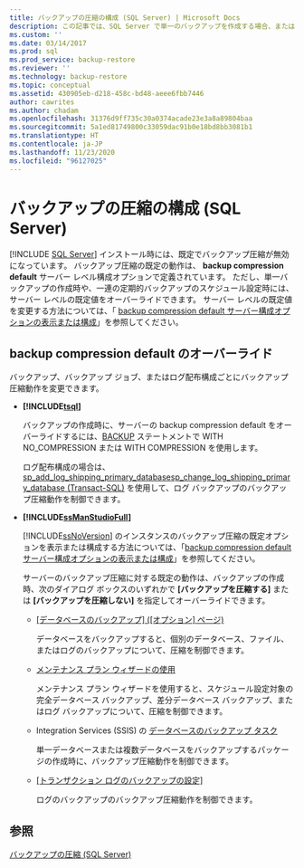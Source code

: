 ```yaml
---
title: バックアップの圧縮の構成 (SQL Server) | Microsoft Docs
description: この記事では、SQL Server で単一のバックアップを作成する場合、または一連の定期的なバックアップをスケジュールする場合に、サーバーレベルの既定値をオーバーライドする方法について説明します。
ms.custom: ''
ms.date: 03/14/2017
ms.prod: sql
ms.prod_service: backup-restore
ms.reviewer: ''
ms.technology: backup-restore
ms.topic: conceptual
ms.assetid: 430905eb-d218-458c-bd48-aeee6fbb7446
author: cawrites
ms.author: chadam
ms.openlocfilehash: 31376d9ff735c30a0374acade23e3a8a89804baa
ms.sourcegitcommit: 5a1ed81749800c33059dac91b0e18bd8bb3081b1
ms.translationtype: HT
ms.contentlocale: ja-JP
ms.lasthandoff: 11/23/2020
ms.locfileid: "96127025"
---
```

# <a name="configure-backup-compression-sql-server"></a>バックアップの圧縮の構成 (SQL Server)
 [!INCLUDE [SQL Server](../../includes/applies-to-version/sqlserver.md)]
  インストール時には、既定でバックアップ圧縮が無効になっています。 バックアップ圧縮の既定の動作は、 **backup compression default** サーバー レベル構成オプションで定義されています。 ただし、単一バックアップの作成時や、一連の定期的バックアップのスケジュール設定時には、サーバー レベルの既定値をオーバーライドできます。 サーバー レベルの既定値を変更する方法については、「 [backup compression default サーバー構成オプションの表示または構成](../../database-engine/configure-windows/view-or-configure-the-backup-compression-default-server-configuration-option.md)」を参照してください。  
  
## <a name="override-the-backup-compression-default"></a>backup compression default のオーバーライド  
 バックアップ、バックアップ ジョブ、またはログ配布構成ごとにバックアップ圧縮動作を変更できます。  
  
-   **[!INCLUDE[tsql](../../includes/tsql-md.md)]**  
  
     バックアップの作成時に、サーバーの backup compression default をオーバーライドするには、[BACKUP](../../t-sql/statements/backup-transact-sql.md) ステートメントで WITH NO_COMPRESSION または WITH COMPRESSION を使用します。  
  
     ログ配布構成の場合は、[sp_add_log_shipping_primary_database](../../relational-databases/system-stored-procedures/sp-add-log-shipping-primary-database-transact-sql.md)[sp_change_log_shipping_primary_database &#40;Transact-SQL&#41;](../../relational-databases/system-stored-procedures/sp-change-log-shipping-primary-database-transact-sql.md) を使用して、ログ バックアップのバックアップ圧縮動作を制御できます。  
  
-   **[!INCLUDE[ssManStudioFull](../../includes/ssmanstudiofull-md.md)]**  
  
     [!INCLUDE[ssNoVersion](../../includes/ssnoversion-md.md)] のインスタンスのバックアップ圧縮の既定オプションを表示または構成する方法については、「[backup compression default サーバー構成オプションの表示または構成](../../database-engine/configure-windows/view-or-configure-the-backup-compression-default-server-configuration-option.md)」を参照してください。  
  
     サーバーのバックアップ圧縮に対する既定の動作は、バックアップの作成時、次のダイアログ ボックスのいずれかで **[バックアップを圧縮する]** または **[バックアップを圧縮しない]** を指定してオーバーライドできます。  
  
    -   [[データベースのバックアップ] ([オプション] ページ)](../../relational-databases/backup-restore/back-up-database-backup-options-page.md)  
  
         データベースをバックアップすると、個別のデータベース、ファイル、またはログのバックアップについて、圧縮を制御できます。  
  
    -   [メンテナンス プラン ウィザードの使用](../../relational-databases/maintenance-plans/use-the-maintenance-plan-wizard.md)  
  
         メンテナンス プラン ウィザードを使用すると、スケジュール設定対象の完全データベース バックアップ、差分データベース バックアップ、またはログ バックアップについて、圧縮を制御できます。  
  
    -   Integration Services (SSIS) の [データベースのバックアップ タスク](../../integration-services/control-flow/back-up-database-task.md)  
  
         単一データベースまたは複数データベースをバックアップするパッケージの作成時に、バックアップ圧縮動作を制御できます。  
  
    -   [[トランザクション ログのバックアップの設定]](../../relational-databases/databases/log-shipping-transaction-log-backup-settings.md)  
  
         ログのバックアップのバックアップ圧縮動作を制御できます。  
  
  
## <a name="see-also"></a>参照  
 [バックアップの圧縮 &#40;SQL Server&#41;](../../relational-databases/backup-restore/backup-compression-sql-server.md)  
  
  
